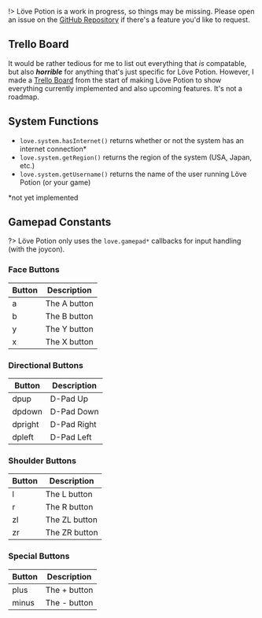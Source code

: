 !> Löve Potion is a work in progress, so things may be missing. Please open an issue on the [GitHub Repository](https://github.com/TurtleP/LovePotion) if there's a feature you'd like to request.

## Trello Board

It would be rather tedious for me to list out everything that *is* compatable, but also ***horrible*** for anything that's just specific for Löve Potion. However, I made a [Trello Board](https://trello.com/b/T1FlF1sY/l%C3%B6ve-potion) from the start of making Löve Potion to show everything currently implemented and also upcoming features. It's not a roadmap.


## System Functions

- `love.system.hasInternet()` returns whether or not the system has an internet connection*
- `love.system.getRegion()` returns the region of the system (USA, Japan, etc.)
- `love.system.getUsername()` returns the name of the user running Löve Potion (or your game)

*not yet implemented

## Gamepad Constants

?> Löve Potion only uses the `love.gamepad*` callbacks for input handling (with the joycon).

### Face Buttons

|Button|Description  |
|------|-------------|
|a     | The A button|
|b     | The B button|
|y     | The Y button|
|x     | The X button|

### Directional Buttons

|Button |Description  |
|-------|-------------|
|dpup   | D-Pad Up    |
|dpdown | D-Pad Down  |
|dpright| D-Pad Right |
|dpleft | D-Pad Left  |

### Shoulder Buttons

|Button|Description    |
|------|---------------|
|l     | The L button  |
|r     | The R button  |
|zl    | The ZL button |
|zr    | The ZR button |

### Special Buttons

|Button|Description   |
|------|--------------|
|plus  | The + button |
|minus | The - button |